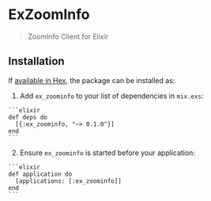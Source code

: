 # ExZoomInfo

> ZoomInfo Client for Elixir

## Installation

If [available in Hex](https://hex.pm/docs/publish), the package can be installed as:

  1. Add `ex_zoominfo` to your list of dependencies in `mix.exs`:

    ```elixir
    def deps do
      [{:ex_zoominfo, "~> 0.1.0"}]
    end
    ```

  2. Ensure `ex_zoominfo` is started before your application:

    ```elixir
    def application do
      [applications: [:ex_zoominfo]]
    end
    ```
